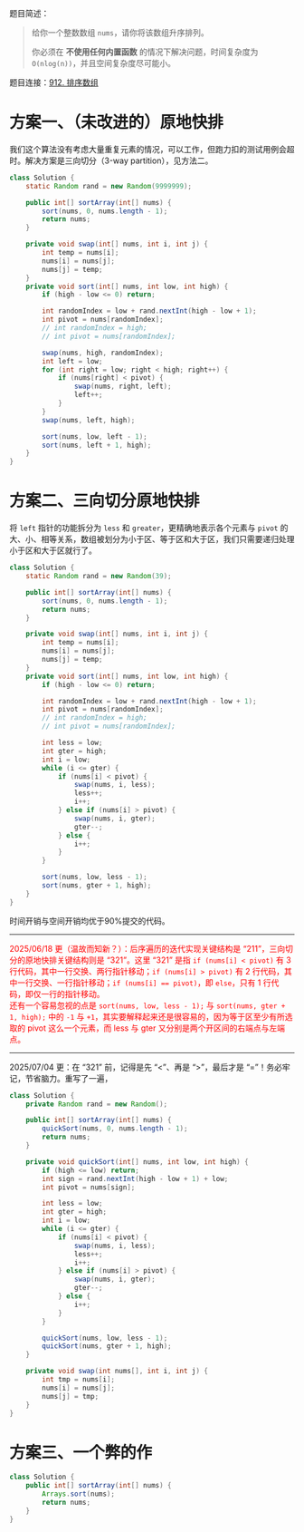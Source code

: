 题目简述：

> 给你一个整数数组 `nums`，请你将该数组升序排列。
>
> 你必须在 **不使用任何内置函数** 的情况下解决问题，时间复杂度为 `O(nlog(n))`，并且空间复杂度尽可能小。

题目连接：[912. 排序数组](https://leetcode.cn/problems/sort-an-array/)

# 方案一、（未改进的）原地快排

我们这个算法没有考虑大量重复元素的情况，可以工作，但跑力扣的测试用例会超时。解决方案是三向切分（3-way partition），见方法二。

```java
class Solution {
    static Random rand = new Random(9999999);

    public int[] sortArray(int[] nums) {
        sort(nums, 0, nums.length - 1);
        return nums;
    }

    private void swap(int[] nums, int i, int j) {
        int temp = nums[i];
        nums[i] = nums[j];
        nums[j] = temp;
    }
    private void sort(int[] nums, int low, int high) {
        if (high - low <= 0) return;

        int randomIndex = low + rand.nextInt(high - low + 1);
        int pivot = nums[randomIndex];
        // int randomIndex = high;
        // int pivot = nums[randomIndex];

        swap(nums, high, randomIndex);
        int left = low;
        for (int right = low; right < high; right++) {
            if (nums[right] < pivot) {
                swap(nums, right, left);
                left++;
            }
        }
        swap(nums, left, high);

        sort(nums, low, left - 1);
        sort(nums, left + 1, high);
    }
}
```

# 方案二、三向切分原地快排

将 `left` 指针的功能拆分为 `less` 和 `greater`，更精确地表示各个元素与 `pivot` 的大、小、相等关系，数组被划分为小于区、等于区和大于区，我们只需要递归处理小于区和大于区就行了。

```java
class Solution {
    static Random rand = new Random(39);

    public int[] sortArray(int[] nums) {
        sort(nums, 0, nums.length - 1);
        return nums;
    }

    private void swap(int[] nums, int i, int j) {
        int temp = nums[i];
        nums[i] = nums[j];
        nums[j] = temp;
    }
    private void sort(int[] nums, int low, int high) {
        if (high - low <= 0) return;

        int randomIndex = low + rand.nextInt(high - low + 1);
        int pivot = nums[randomIndex];
        // int randomIndex = high;
        // int pivot = nums[randomIndex];

        int less = low;
        int gter = high;
        int i = low;
        while (i <= gter) {
            if (nums[i] < pivot) {
                swap(nums, i, less);
                less++;
                i++;
            } else if (nums[i] > pivot) {
                swap(nums, i, gter);
                gter--;
            } else {
                i++;
            }
        }

        sort(nums, low, less - 1);
        sort(nums, gter + 1, high);
    }
}
```

时间开销与空间开销均优于90%提交的代码。

---

<span style="color: red">2025/06/18 更（温故而知新？）：后序遍历的迭代实现关键结构是 “211”，三向切分的原地快排关键结构则是 “321”。这里 “321” 是指 `if (nums[i] < pivot)` 有 3 行代码，其中一行交换、两行指针移动；`if (nums[i] > pivot)` 有 2 行代码，其中一行交换、一行指针移动；`if (nums[i] == pivot)`，即 `else`，只有 1 行代码，即仅一行的指针移动。</span><br><span style="color: red">还有一个容易忽视的点是 `sort(nums, low, less - 1);` 与 `sort(nums, gter + 1, high);` 中的 `-1` 与 `+1`，其实要解释起来还是很容易的，因为等于区至少有所选取的 pivot 这么一个元素，而 less 与 gter 又分别是两个开区间的右端点与左端点。</span>

---

2025/07/04 更：在 “321” 前，记得是先 “<”、再是 “>”，最后才是 “=”！务必牢记，节省脑力。重写了一遍，

```java
class Solution {
    private Random rand = new Random();

    public int[] sortArray(int[] nums) {
        quickSort(nums, 0, nums.length - 1);
        return nums;
    }

    private void quickSort(int[] nums, int low, int high) {
        if (high <= low) return;
        int sign = rand.nextInt(high - low + 1) + low;
        int pivot = nums[sign];

        int less = low;
        int gter = high;
        int i = low;
        while (i <= gter) {
            if (nums[i] < pivot) {
                swap(nums, i, less);
                less++;
                i++;
            } else if (nums[i] > pivot) {
                swap(nums, i, gter);
                gter--;
            } else {
                i++;
            }
        }

        quickSort(nums, low, less - 1);
        quickSort(nums, gter + 1, high);
    }

    private void swap(int nums[], int i, int j) {
        int tmp = nums[i];
        nums[i] = nums[j];
        nums[j] = tmp;
    }
}
```

# 方案三、一个弊的作

```java
class Solution {
    public int[] sortArray(int[] nums) {
        Arrays.sort(nums);
        return nums;
    }
}
```

